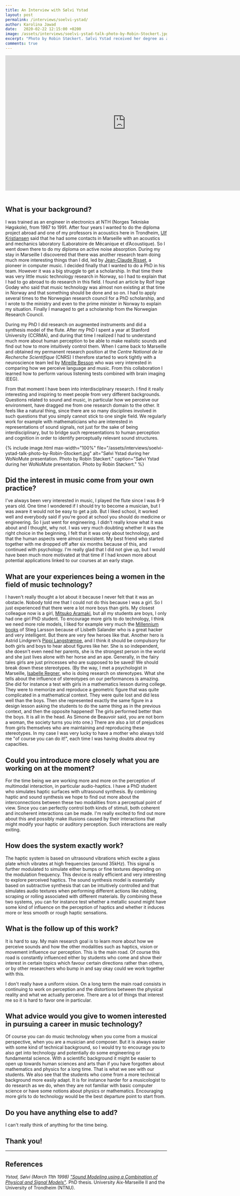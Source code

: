 ```yaml
---
title: An Interview with Sølvi Ystad
layout: post
permalink: /interviews/soelvi-ystad/
author: Karolina Jawad
date:   2020-02-22 12:15:00 +0200
image: /assets/interviews/soelvi-ystad-talk-photo-by-Robin-Stockert.jpg
excerpt: "Photo by Robin Støckert. Sølvi Ystad received her degree as a civil engineer in electronics from NTH (Norges Tekniske Høgskole), Trondheim, Norway in 1992. In 1998 she received a joint Ph.D. degree labeled « European PhD Thesis » from NTNU, Trondheim and from the University of Aix-Marseille II, Marseille. After a post doctoral stay at the University of Stanford - CCRMA, California, she obtained a researcher position at the CNRS (Centre National de la Recherche Scientifique) in Marseille, in 2002. She co-founded the interdisciplinary art-science laboratory PRISM - Perception, Representations, Image, Sound, Music – (2017) in Marseille and the Master program “Acoustics and Musicology” (2018) at the Aix-Marseille University."
comments: true
---
```


<div class="videoWrapper">
<iframe width="750" height="422" src="https://www.youtube.com/embed/XmkXZ5kK0-k" frameborder="0" allow="accelerometer; autoplay; encrypted-media; gyroscope; picture-in-picture" allowfullscreen></iframe>
</div>

<br />

## What is your background?

I was trained as an engineer in electronics at NTH (Norges Tekniske Høgskole), from 1987 to 1991. After four years I wanted to do the diploma project abroad and one of my professors in acoustics here in Trondheim, [Ulf Kristiansen](https://www.ntnu.edu/employees/ulf.kristiansen) said that he had some contacts in Marseille with an acoustics and mechanics laboratory (Laboratoire de Mécanique et d’Acoustique). So I went down there to do my diploma on active noise absorption. During my stay in Marseille I discovered that there was another research team doing much more interesting things than I did, led by [Jean-Claude Risset](https://en.wikipedia.org/wiki/Jean-Claude_Risset), a pioneer in computer music. I decided finally that I wanted to do a PhD in his team. However it was a big struggle to get a scholarship. In that time there was very little music technology research in Norway, so I had to explain that I had to go abroad to do research in this field. I found an article by Rolf Inge Godøy who said that music technology was almost non existing at that time in Norway and that something should be done and so on. I had to apply several times to the Norwegian research council for a PhD scholarship, and I wrote to the ministry and even to the prime minister in Norway to explain my situation. Finally I managed to get a scholarship from the Norwegian Research Council.

During my PhD I did research on augmented instruments and did a synthesis model of the flute. After my PhD I spent a year at Stanford University (CCRMA), and during that time I realized I had to understand much more about human perception to be able to make realistic sounds and find out how to more intuitively control them. When I came back to Marseille and obtained my permanent research position at the *Centre National de la Recherche Scientifique* (CNRS) I therefore started to work tightly with a neuroscience team led by [Mireille Besson](https://lnc.univ-amu.fr/fr/profile/besson-mireille) who was very interested in comparing how we perceive language and music. From this collaboration I learned how to perform various listening tests combined with brain imaging (EEG). 

From that moment I have been into interdisciplinary research. I find it really interesting and inspiring to meet people from very different backgrounds. Questions related to sound and music, in particular how we perceive our environment, have dragged me from one research domain to the other. It feels like a natural thing, since there are so many disciplines involved in such questions that you simply cannot stick to one single field. We regularly work for example with mathematicians who are interested in representations of sound signals, not just for the sake of being interdisciplinary, but to bridge such representations to human perception and cognition in order to identify perceptually relevant sound structures. 


{% include image.html
max-width="100%" file="/assets/interviews/soelvi-ystad-talk-photo-by-Robin-Stockert.jpg" alt="Sølvi Ystad during her WoNoMute presentation. Photo by Robin Støckert."
caption="Sølvi Ystad during her WoNoMute presentation. Photo by Robin Støckert." %}

## Did the interest in music come from your own practice? 

I've always been very interested in music, I played the flute since I was 8-9 years old. One time I wondered if I should try to become a musician, but I was aware it would not be easy to get a job. But I liked school, it worked well and everybody said if you're good at school you should do medicine or engineering. So I just went for engineering. I didn't really know what it was about and I thought, why not. I was very much doubting whether it was the right choice in the beginning, I felt that it was only about technology, and that the human aspects were almost inexistent. My best friend who started together with me dropped off after six months because of this, and continued with psychology. I'm really glad that I did not give up, but I would have been much more motivated at that time if I had known more about potential applications linked to our courses at an early stage.

## What are your experiences being a women in the field of music technology?

I haven't really thought a lot about it because I never felt that it was an obstacle. Nobody told me that I could not do this because I was a girl. So I just experienced that there were a lot more boys than girls. My closest colleague now is a girl, [Mitsuko Aramaki](http://www.lma.cnrs-mrs.fr/spip.php?auteur84&lang=en), but all my students are boys, I only had one girl PhD student. To encourage more girls to do technology, I think we need more role models, I liked for example very much the [Millennium books](https://en.wikipedia.org/wiki/Millennium_(novel_series)) of Stieg Larsson because of Lisbeth Salander who is a great hacker and very intelligent. But there are very few heroes like that. Another hero is Astrid Lindgren’s [Pippi Langstrømpe](https://en.wikipedia.org/wiki/Pippi_Longstocking), and I think it should be compulsory for both girls and boys to hear about figures like her. She is so independent, she doesn't even need her parents, she is the strongest person in the world and she just lives alone with her horse and an ape. Generally, in the fairy tales girls are just princesses who are supposed to be saved! We should break down these stereotypes. (By the way, I met a psychologist in Marseille, [Isabelle Regner](https://lpc.univ-amu.fr/fr/profile/regner-isabelle), who is doing research on stereotypes. What she tells about the influence of stereotypes on our performances is amazing. She did for instance a test with girls in a mathematics lesson during college. They were to memorize and reproduce a geometric figure that was quite complicated in a mathematical context. They were quite lost and did less well than the boys. Then she represented exactly the same figure in a design lesson asking the students to do the same thing as in the previous context, and then the opposite happened! The girls performed better than the boys. It is all in the head. As Simone de Beauvoir said, you are not born a woman, the society turns you into one.) There are also a lot of prejudices from girls themselves who are maintaining and reproducing these stereotypes. In my case I was very lucky to have a mother who always told me "of course you can do it!", each time I was having doubts about my capacities. 

## Could you introduce more closely what you are working on at the moment?

For the time being we are working more and more on the perception of multimodal interaction, in particular audio-haptics. I have a PhD student who simulates haptic surfaces with ultrasound synthesis. By combining haptic and sound synthesis we hope to find out more about the interconnections between these two modalities from a perceptual point of view. Since you can perfectly control both kinds of stimuli, both coherent and incoherent interactions can be made. I'm really excited to find out more about this and possibly make illusions caused by their interactions that might modify your haptic or auditory perception. Such interactions are really exiting.

## How does the system exactly work?

The haptic system is based on ultrasound vibrations which excite a glass plate which vibrates at high frequencies (around 35kHz). This signal is further modulated to simulate either bumps or fine textures depending on the modulation frequency. This device is really efficient and very interesting to explore perceived haptics. The sound synthesis model is essentially based on subtractive synthesis that can be intuitively controlled and that simulates audio textures when performing different actions like rubbing, scraping or rolling associated with different materials. By combining these two systems, you can for instance test whether a metallic sound might have some kind of influence on the perception of haptics and whether it induces more or less smooth or rough haptic sensations. 

## What is the follow up of this work?

It is hard to say. My main research goal is to learn more about how we perceive sounds and how the other modalities such as haptics, vision or movement influence our perception. This is the main road. Of course this road is constantly influenced either by students who come and show their interest in certain topics which favour certain directions rather than others, or by other researchers who bump in and say okay could we work together with this. 

I don't really have a uniform vision. On a long term the main road consists in continuing to work on perception and the distortions between the physical reality and what we actually perceive. There are a lot of things that interest me so it is hard to favor one in particular.

## What advice would you give to women interested in pursuing a career in music technology? 

Of course you can do music technology when you come from a musical perspective, when you are a musician and composer. But it is always easier with some kind of technical background, so I would try to encourage you to also get into technology and potentially do some engineering or fundamental science. With a scientific background it might be easier to open up towards human sciences and arts than if you have forgotten about mathematics and physics for a long time. That is what we see with our students. We also see that the students who come from a more technical background more easily adapt. It is for instance harder for a musicologist to do research as we do, when they are not familiar with basic computer science or have some notions about physics or mathematics. Encouraging more girls to do technology would be the best departure point to start from. 

## Do you have anything else to add?

I can't really think of anything for the time being. 

## Thank you!

---

## References

*Ystad, Sølvi (March 11th 1998) ["Sound Modeling using a Combination of Physical and Signal Models"](/assets/files/Ystad_PhDThesis.pdf)*. PhD thesis. University Aix-Marseille II and the University of Trondheim (NTNU).

